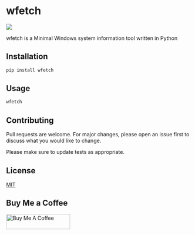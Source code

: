 # wfetch

![](https://repository-images.githubusercontent.com/428005882/ed3c497f-7b76-4e03-9486-b4e298468b53)

wfetch is a Minimal Windows system information tool written in Python 

## Installation
```bash
pip install wfetch
```
## Usage
```bash
wfetch
```
## Contributing
Pull requests are welcome. For major changes, please open an issue first to discuss what you would like to change.

Please make sure to update tests as appropriate.

## License
[MIT](https://choosealicense.com/licenses/mit/)

## Buy Me a Coffee
<a href="https://www.buymeacoffee.com/zjairo" target="_blank"><img src="https://cdn.buymeacoffee.com/buttons/default-orange.png" alt="Buy Me A Coffee" height="41" width="174"></a>
